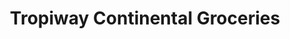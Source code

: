 ---
title: "Tropiway Continental Groceries"
url: /chelmsford/tropiway-continental-groceries/
shop: convenience
---